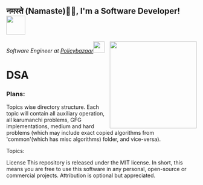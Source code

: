    <h2>नमस्ते (Namaste)🙏🏻, I'm a Software Developer! <img src="https://media.giphy.com/media/12oufCB0MyZ1Go/giphy.gif" width="50"></h2>
<img align='right' src="https://media.giphy.com/media/M9gbBd9nbDrOTu1Mqx/giphy.gif" width="230">
<p><em>Software Engineer at <a href="http://www.policybazaar.com">Policybazaar</a><img src="https://twowheeler.policybazaar.com/images/pb-logo-home.png" width="30"> 
</em></p>

# DSA

<h3>Plans: 
</h2>
Topics wise directory structure. Each topic will contain all auxiliary operation, all karumanchi problems, GFG implementations, medium and hard problems (which may include exact copied algorithms from 'common'(which has misc algorithms) folder, and vice-versa).


Topics: 
   





License
This repository is released under the MIT license. In short, this means you are free to use this software in any personal, open-source or commercial projects. Attribution is optional but appreciated.
